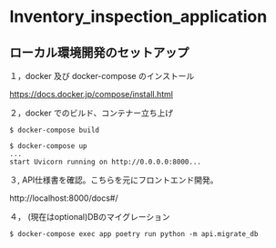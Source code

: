# Inventory_inspection_application


## ローカル環境開発のセットアップ 

１，docker 及び docker-compose のインストール

https://docs.docker.jp/compose/install.html

２，docker でのビルド、コンテナー立ち上げ

```
$ docker-compose build

$ docker-compose up
...
start Uvicorn running on http://0.0.0.0:8000...
```


３, API仕様書を確認。こちらを元にフロントエンド開発。

http://localhost:8000/docs#/



４， (現在はoptional)DBのマイグレーション
```
$ docker-compose exec app poetry run python -m api.migrate_db
```





